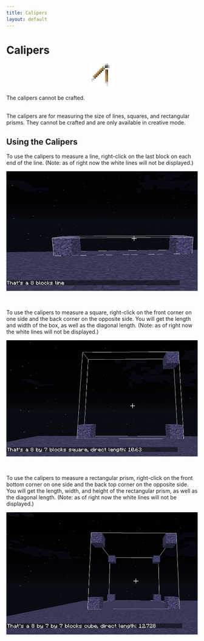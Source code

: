 ```yaml
---
title: Calipers
layout: default
---
```

# Calipers

<div class="infobox box text-center">
    <p style="text-align:center;"><img src="../../assets/images/icons/minecolonies/caliper.png" alt="Caliper"></p>
    <recipe>The calipers cannot be crafted.</recipe>
</div>
<br>

The calipers are for measuring the size of lines, squares, and rectangular prisms. They cannot be crafted and are only available in creative mode.
<br>

## Using the Calipers

To use the calipers to measure a line, right-click on the last block on each end of the line. (Note: as of right now the white lines will not be displayed.)  

<p style="text-align:center;"><img src="../../assets/images/items/caliperstraight.png" alt="Measuring a Line"></p>
<br>

To use the calipers to measure a square, right-click on the front corner on one side and the back corner on the opposite side. You will get the length and width of the box, as well as the diagonal length. (Note: as of right now the white lines will not be displayed.)  

<p style="text-align:center;"><img src="../../assets/images/items/caliperdiagonal.png" alt="Measuring a Square"></p>
<br>

To use the calipers to measure a rectangular prism, right-click on the front bottom corner on one side and the back top corner on the opposite side. You will get the length, width, and height of the rectangular prism, as well as the diagonal length. (Note: as of right now the white lines will not be displayed.)  

<p style="text-align:center;"><img src="../../assets/images/items/calipercube.png" alt="Measuring a Rectangular Prism"></p>
<br>

